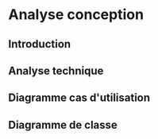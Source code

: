 # Analyse conception 

## Introduction

## Analyse technique

## Diagramme cas d'utilisation

## Diagramme de classe

